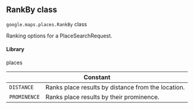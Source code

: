 <h2 id="RankBy"> RankBy class </h2><p>
<code><span itemprop="path">google.maps.places</span>.<span itemprop="name">RankBy</span></code>
class
</p><p>Ranking options for a PlaceSearchRequest.</p><h4>Library</h4><p>places</p><div class="devsite-table-wrapper"><table class="constants responsive" summary="class RankBy - Constants">
<thead>
<tr><th colspan="2">Constant</th>
</tr></thead>
<tbody>
<tr>
<td><code><span>DISTANCE</span></code></td>
<td>Ranks place results by distance from the location.</td>
</tr>
<tr>
<td><code><span>PROMINENCE</span></code></td>
<td>Ranks place results by their prominence.</td>
</tr>
</tbody>
</table></div>